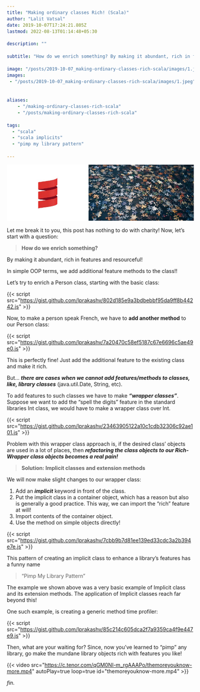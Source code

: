 ```yaml
---
title: "Making ordinary classes Rich! (Scala)"
author: "Lalit Vatsal"
date: 2019-10-07T17:24:21.805Z
lastmod: 2022-08-13T01:14:48+05:30

description: ""

subtitle: "How do we enrich something? By making it abundant, rich in features and resourceful! In simple OOP terms, we add additional feature methods to the class!!"

image: "/posts/2019-10-07_making-ordinary-classes-rich-scala/images/1.jpeg"
images:
 - "/posts/2019-10-07_making-ordinary-classes-rich-scala/images/1.jpeg"


aliases:
    - "/making-ordinary-classes-rich-scala"
    - "/posts/making-ordinary-classes-rich-scala"

tags:
  - "scala"
  - "scala implicits"
  - "pimp my library pattern"

---
```


![image](/posts/2019-10-07_making-ordinary-classes-rich-scala/images/1.jpeg#layoutTextWidth)

Let me break it to you, this post has nothing to do with charity! Now, let’s start with a question:
> **How do we enrich something?**

By making it abundant, rich in features and resourceful!

In simple OOP terms, we add additional feature methods to the class!!

Let’s try to enrich a Person class, starting with the basic class:

{{< script src="https://gist.github.com/lprakashv/802d185e9a3bdbebbf95da9ff8b44242.js" >}}

Now, to make a person speak French, we have to **add another method** to our Person class:

{{< script src="https://gist.github.com/lprakashv/7a20470c58ef5187c67e6696c5ae49e0.js" >}}

This is perfectly fine! Just add the additional feature to the existing class and make it rich.

But… **_there are cases when we cannot add features/methods to classes, like, library classes_** (java.util.Date, String, etc).

To add features to such classes we have to make **_“wrapper classes”_**. Suppose we want to add the “spell the digits” feature in the standard libraries Int class, we would have to make a wrapper class over Int.

{{< script src="https://gist.github.com/lprakashv/23463905122a10c1cdb32306c92ae101.js" >}}

Problem with this wrapper class approach is, if the desired class’ objects are used in a lot of places, then **_refactoring the class objects to our Rich-Wrapper class objects becomes a real pain!_**
> **Solution: Implicit classes and extension methods**

We will now make slight changes to our wrapper class:

1. Add an **_implicit_** keyword in front of the class.
2. Put the implicit class in a container object, which has a reason but also is generally a good practice. This way, we can import the “rich” feature at will!
3. Import contents of the container object.
4. Use the method on simple objects directly!

{{< script src="https://gist.github.com/lprakashv/7cbb9b7d81ee139ed33cdc3a2b394e7e.js" >}}

This pattern of creating an implicit class to enhance a library’s features has a funny name
> “Pimp My Library Pattern”

<!--adsense-inarticle-->

The example we shown above was a very basic example of Implicit class and its extension methods. The application of Implicit classes reach far beyond this!

One such example, is creating a generic method time profiler:

{{< script src="https://gist.github.com/lprakashv/85c214c605dca2f7a9359ca4f9e447e9.js" >}}

Then, what are your waiting for? Since, now you’ve learned to “pimp” any library, go make the mundane library objects rich with features you like!

{{< video src="https://c.tenor.com/qGM0NI-m_rgAAAPo/themoreyouknow-more.mp4" autoPlay=true loop=true id="themoreyouknow-more.mp4" >}}

_fin._
